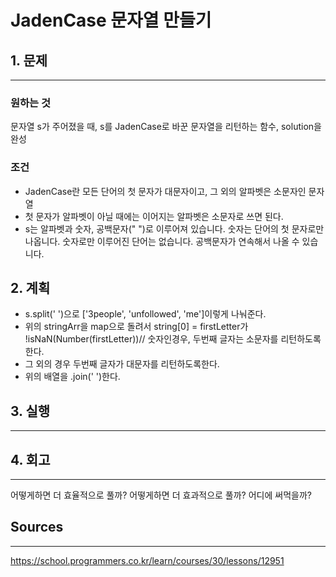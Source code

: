 # JadenCase 문자열 만들기

## 1. 문제

---

### 원하는 것

문자열 s가 주어졌을 때, s를 JadenCase로 바꾼 문자열을 리턴하는 함수, solution을 완성

### 조건

- JadenCase란 모든 단어의 첫 문자가 대문자이고, 그 외의 알파벳은 소문자인 문자열
- 첫 문자가 알파벳이 아닐 때에는 이어지는 알파벳은 소문자로 쓰면 된다.
- s는 알파벳과 숫자, 공백문자(" ")로 이루어져 있습니다.
  숫자는 단어의 첫 문자로만 나옵니다.
  숫자로만 이루어진 단어는 없습니다.
  공백문자가 연속해서 나올 수 있습니다.

## 2. 계획

- s.split(' ')으로 ['3people', 'unfollowed', 'me']이렇게 나눠준다.
- 위의 stringArr을 map으로 돌려서 string[0] = firstLetter가 !isNaN(Number(firstLetter))// 숫자인경우, 두번째 글자는 소문자를 리턴하도록한다.
- 그 외의 경우 두번째 글자가 대문자를 리턴하도록한다.
- 위의 배열을 .join(' ')한다.

## 3. 실행

---

## 4. 회고

---

어떻게하면 더 효율적으로 풀까?
어떻게하면 더 효과적으로 풀까?
어디에 써먹을까?

## Sources

---

https://school.programmers.co.kr/learn/courses/30/lessons/12951
